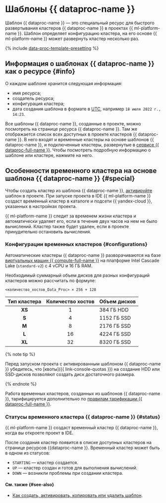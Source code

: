 # Шаблоны {{ dataproc-name }}

Шаблон {{ dataproc-name }} — это специальный ресурс для быстрого развертывания кластеров {{ dataproc-name }} в проектах {{ ml-platform-name }}. Шаблон определяет конфигурацию кластера, на его основе {{ ml-platform-name }} может развернуть кластер несколько раз. 

{% include [data-proc-template-presetting](../../_includes/datasphere/settings-for-dataproc.md) %}

## Информация о шаблонах {{ dataproc-name }} как о ресурсе {#info}

О каждом шаблоне хранится следующая информация:

* имя ресурса;
* создатель ресурса;
* конфигурация кластера;
* дата создания шаблона в формате в [UTC](https://ru.wikipedia.org/wiki/Всемирное_координированное_время), например `18 июля 2022 г., 14:23`.

Все шаблоны {{ dataproc-name }}, созданные в проекте, можно посмотреть на странице ресурса {{ dataproc-name }}. Там же отображается список всех доступных в проекте кластеров {{ dataproc-name }}. В него входят и временные кластеры на основе шаблонов {{ dataproc-name }}, и подключенные кластеры, развернутые в [сервисе {{ dataproc-full-name }}](../../data-proc/). Чтобы посмотреть подробную информацию о шаблоне или кластере, нажмите на него.

## Особенности временного кластера на основе шаблона {{ dataproc-name }} {#special}

Чтобы создать кластер из шаблона {{ dataproc-name }}, [активируйте](../operations/data-proc-template.md#activate) шаблон в проекте. При запуске проекта в IDE {{ ml-platform-name }} создаст временный кластер в каталоге и подсети {{ yandex-cloud }}, указанных в настройках проекта. 

{{ ml-platform-name }} следит за временем жизни кластера и автоматически удаляет его, если в течение двух часов на нем не было вычислений. Кластер также будет удален, если в проекте принудительно остановить вычисления.

### Конфигурации временных кластеров {#configurations}

Автоматические кластеры {{ dataproc-name }} разворачиваются на базе [виртуальных машин {{ compute-full-name }}](../../compute/concepts/vm.md) на платформе Intel Cascade Lake (`standard-v2`) с 4 vCPU и 16 ГБ RAM.

Необходимый суммарный объем дисков для разных конфигураций кластеров можно рассчитать по формуле:

```
<количество_хостов_Data_Proc> × 256 + 128
```

| Тип кластера | Количество хостов | Объем дисков |
|:------------:|:-----------------:|--------------|
|    **XS**    |         1         | 384 ГБ HDD   |
|    **S**     |         4         | 1152 ГБ SSD  |
|    **M**     |         8         | 2176 ГБ SSD  |
|    **L**     |        16         | 4224 ГБ SSD  |
|    **XL**    |        32         | 8320 ГБ SSD  |

{% note tip %}

Перед запуском проекта с активированным шаблоном {{ dataproc-name }} убедитесь, что [квоты]({{ link-console-quotas }}) на создание HDD или SSD-дисков позволяют создать диск достаточного размера.

{% endnote %}

Работа временных кластеров, созданных из шаблонов {{ dataproc-name }}, тарифицируется дополнительно по [правилам тарификации {{ dataproc-full-name }}](../../data-proc/pricing.md).

### Статусы временного кластера {{ dataproc-name }} {#status}

{{ ml-platform-name }} создаст временный кластер {{ dataproc-name }}, когда вы откроете проект в IDE. 

После создания кластер появится в списке доступных кластеров на странице ресурсов {{dataproc-name }}. Временный кластер может быть в одном из статусов:
* `STARTING` — кластер создается.
* `UP` — кластер создан и готов для выполнения вычислений.
* `DOWN` — возникли проблемы при создании кластера.

#### См. также {#see-also}

* [Как создать, активировать, копировать или удалить шаблон](../operations/data-proc-template.md).
